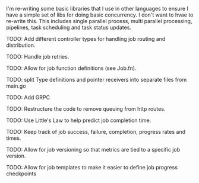 I'm re-writing some basic libraries that I use in other languages to ensure I have a simple set of libs for doing basic concurrency.  I don't want to hvae to re-write this.  This includes single parallel process, multi parallel processing, pipelines, task scheduling and task status updates.

TODO: Add different controller types for handling job routing and distribution.

TODO: Handle job retries.

TODO: Allow for job function definitions (see Job.fn).

TODO: split Type definitions and pointer receivers into separate files from main.go

TODO: Add GRPC

TODO: Restructure the code to remove queuing from http routes.

TODO: Use Little's Law to help predict job completion time.

TODO: Keep track of job success, failure, completion, progress rates and times.

TODO: Allow for job versioning so that metrics are tied to a specific job version.

TODO: Allow for job templates to make it easier to define job progress checkpoints


